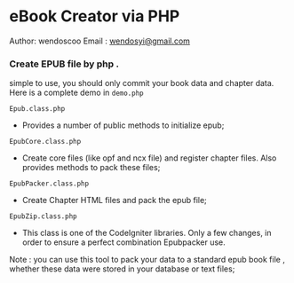 eBook Creator via PHP
==================

Author: wendoscoo 
Email : wendosyi@gmail.com

### Create EPUB file by php .

simple to use, you should only commit your book data and chapter data. Here is a complete demo in `demo.php`

`Epub.class.php`       
 - Provides a number of public methods to initialize epub;

`EpubCore.class.php`   
 - Create core files (like opf and ncx file) and register chapter files. Also provides methods to pack these files;

`EpubPacker.class.php`
 - Create Chapter HTML files and pack the epub file;

`EpubZip.class.php`   
 - This class is one of the CodeIgniter libraries. Only a few changes, in order to ensure a perfect combination Epubpacker use.


Note :  you can use this tool to pack your data to a standard epub book file , whether these data were stored in your database or text files;


